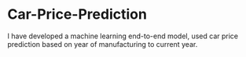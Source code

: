# Car-Price-Prediction


I have developed a machine learning end-to-end model, used car price prediction based on year of manufacturing to current year.
